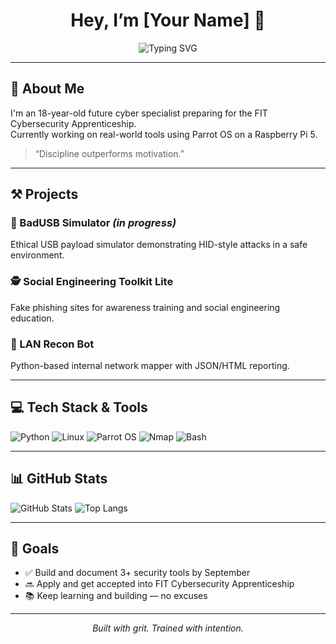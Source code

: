 <h1 align="center">Hey, I’m [Your Name] 👋</h1>

<p align="center">
  <img src="https://readme-typing-svg.herokuapp.com?font=Fira+Code&size=22&duration=3000&color=58A6FF&center=true&vCenter=true&lines=Cybersecurity+Apprentice;Python+Builder;Ethical+Hacker+in+Training" alt="Typing SVG" />
</p>

---

## 🧠 About Me
I'm an 18-year-old future cyber specialist preparing for the FIT Cybersecurity Apprenticeship.  
Currently working on real-world tools using Parrot OS on a Raspberry Pi 5.

> “Discipline outperforms motivation.”

---

## ⚒️ Projects

### 🔌 BadUSB Simulator *(in progress)*  
Ethical USB payload simulator demonstrating HID-style attacks in a safe environment.

### 🕵️ Social Engineering Toolkit Lite  
Fake phishing sites for awareness training and social engineering education.

### 📡 LAN Recon Bot  
Python-based internal network mapper with JSON/HTML reporting.

---

## 💻 Tech Stack & Tools

![Python](https://img.shields.io/badge/Python-3776AB?style=for-the-badge&logo=python&logoColor=white)
![Linux](https://img.shields.io/badge/Linux-FCC624?style=for-the-badge&logo=linux&logoColor=black)
![Parrot OS](https://img.shields.io/badge/Parrot%20OS-008C76?style=for-the-badge&logo=linux&logoColor=white)
![Nmap](https://img.shields.io/badge/Nmap-005f87?style=for-the-badge&logo=linux&logoColor=white)
![Bash](https://img.shields.io/badge/Bash-121011?style=for-the-badge&logo=gnubash&logoColor=white)

---

## 📊 GitHub Stats

![GitHub Stats](https://github-readme-stats.vercel.app/api?username=DMXZEE&show_icons=true&theme=radical)
![Top Langs](https://github-readme-stats.vercel.app/api/top-langs/?username=DMXZE&layout=compact&theme=radical)

---

## 🎯 Goals

- ✅ Build and document 3+ security tools by September  
- 🔜 Apply and get accepted into FIT Cybersecurity Apprenticeship  
- 📚 Keep learning and building — no excuses

---

<p align="center">
  <em>Built with grit. Trained with intention.</em>
</p>
